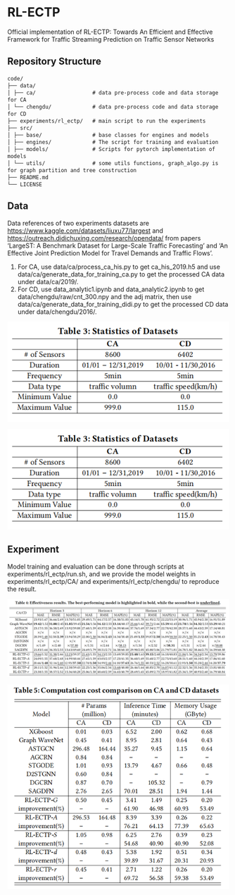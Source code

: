# RL-ECTP
Official implementation of RL-ECTP: Towards An Efficient and Effective Framework for Traffic Streaming Prediction on Traffic Sensor Networks

## Repository Structure
```
code/
├── data/
│ ├── ca/                  # data pre-process code and data storage for CA
│ └── chengdu/             # data pre-process code and data storage for CD
├── experiments/rl_ectp/   # main script to run the experiments
├── src/      
│ ├── base/                # base classes for engines and models
│ ├── engines/             # The script for training and evaluation
│ ├── models/              # Scripts for pytorch implementation of models
│ └── utils/               # some utils functions, graph_algo.py is for graph partition and tree construction
├── README.md
└── LICENSE
```

## Data
  Data references of two experiments datasets are https://www.kaggle.com/datasets/liuxu77/largest and https://outreach.didichuxing.com/research/opendata/ from papers ‘LargeST: A Benchmark Dataset for Large-Scale Traffic Forecasting’ and ‘An Effective Joint Prediction Model for Travel Demands and Traffic Flows’. 

1. For CA, use data/ca/process_ca_his.py to get ca_his_2019.h5 and use data/ca/generate_data_for_training_ca.py to get the processed CA data under data/ca/2019/.
2. For CD, use data_analytic1.ipynb and data_analytic2.ipynb to get data/chengdu/raw/cnt_300.npy and the adj matrix, then use data/ca/generate_data_for_training_didi.py to get the processed CD data under data/chengdu/2016/.

![data](https://github.com/ColaOtaku/RL-ECTP/blob/main/images/table3.jpg)

<p align="center">
  <img src="https://github.com/ColaOtaku/RL-ECTP/blob/main/images/table3.jpg" alt="data">
</p>

## Experiment
Model training and evaluation can be done through scripts at experiments/rl_ectp/run.sh, and we provide the model weights in experiments/rl_ectp/CA/ and experiments/rl_ectp/chengdu/ to reproduce the result.
<p align="center">
  <img src="https://github.com/ColaOtaku/RL-ECTP/blob/main/images/table4.jpg" alt="result1">
</p>

<p align="center">
  <img src="https://github.com/ColaOtaku/RL-ECTP/blob/main/images/table5.jpg" alt="result2">
</p>
